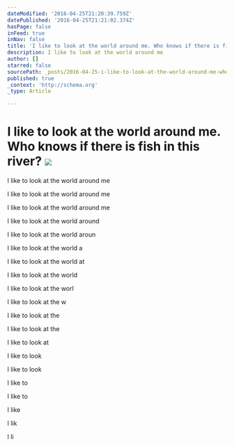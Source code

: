 ```yaml
---
dateModified: '2016-04-25T21:20:39.759Z'
datePublished: '2016-04-25T21:21:02.374Z'
hasPage: false
inFeed: true
inNav: false
title: 'I like to look at the world around me. Who knows if there is fish in this river? '
description: I like to look at the world around me
author: []
starred: false
sourcePath: _posts/2016-04-25-i-like-to-look-at-the-world-around-me-who-knows-if-there-is.md
published: true
_context: 'http://schema.org'
_type: Article

---
```

# I like to look at the world around me. Who knows if there is fish in this river? ![](https://the-grid-user-content.s3-us-west-2.amazonaws.com/8fa08b48-b9b0-415c-90bc-f6c54479032f.jpg)

I like to look at the world around me

I like to look at the world around me

I like to look at the world around me

I like to look at the world around

I like to look at the world aroun

I like to look at the world a

I like to look at the world at

I like to look at the world

I like to look at the worl

I like to look at the w

I like to look at the

I like to look at the

I like to look at

I like to look

I like to look

I like to

I like to

I like

I lik

I li